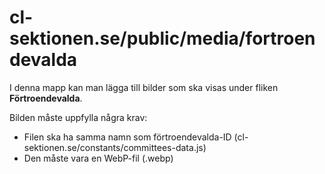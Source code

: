 # cl-sektionen.se/public/media/fortroendevalda

I denna mapp kan man lägga till bilder som ska visas under fliken **Förtroendevalda**.

Bilden måste uppfylla några krav:
- Filen ska ha samma namn som förtroendevalda-ID (cl-sektionen.se/constants/committees-data.js)
- Den måste vara en WebP-fil (.webp)
